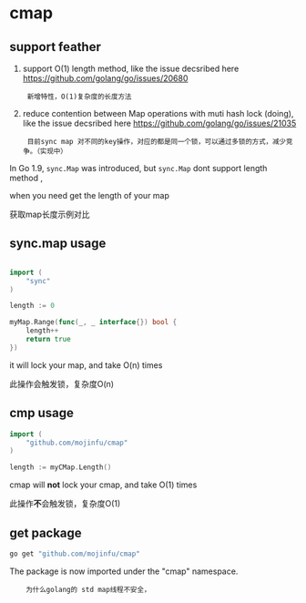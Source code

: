 # cmap 

## support feather

1. support O(1) length method,  like the issue decsribed here https://github.com/golang/go/issues/20680

		新增特性，O(1)复杂度的长度方法

2. reduce contention between Map operations with muti hash lock (doing),  like the issue decsribed here https://github.com/golang/go/issues/21035

		目前sync map 对不同的key操作，对应的都是同一个锁，可以通过多锁的方式，减少竞争。（实现中）

In Go 1.9, `sync.Map` was introduced, but  `sync.Map`  dont support length method , 

when you need get the length of your map

获取map长度示例对比

## sync.map usage 
```go

import (
	"sync"
)

length := 0

myMap.Range(func(_, _ interface{}) bool {
	length++
	return true
})
```
it will lock your map, and take O(n) times

此操作会触发锁，复杂度O(n)

## cmp usage 

```go
import (
	"github.com/mojinfu/cmap"
)

length := myCMap.Length()
```
cmap will **not** lock your cmap, and take O(1) times

此操作**不**会触发锁，复杂度O(1)

## get package
```bash
go get "github.com/mojinfu/cmap"
```

The package is now imported under the "cmap" namespace.

		为什么golang的 std map线程不安全，